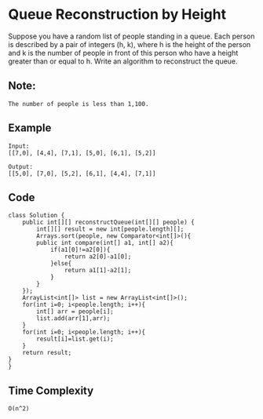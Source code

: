 # Queue Reconstruction by Height
Suppose you have a random list of people standing in a queue. Each person is described by a pair of integers (h, k), where h is the height of the person and k is the number of people in front of this person who have a height greater than or equal to h. Write an algorithm to reconstruct the queue.

## Note:
```
The number of people is less than 1,100.
```
## Example
```
Input:
[[7,0], [4,4], [7,1], [5,0], [6,1], [5,2]]

Output:
[[5,0], [7,0], [5,2], [6,1], [4,4], [7,1]]
```
##  Code
```
class Solution {
    public int[][] reconstructQueue(int[][] people) {
        int[][] result = new int[people.length][];
        Arrays.sort(people, new Comparator<int[]>(){
        public int compare(int[] a1, int[] a2){
            if(a1[0]!=a2[0]){
                return a2[0]-a1[0];
            }else{
                return a1[1]-a2[1];
            }
        }
    });
    ArrayList<int[]> list = new ArrayList<int[]>();
    for(int i=0; i<people.length; i++){
        int[] arr = people[i];
        list.add(arr[1],arr);
    }
    for(int i=0; i<people.length; i++){
        result[i]=list.get(i);
    }
    return result;
}
}
```

## Time Complexity
```
O(n^2)
```
